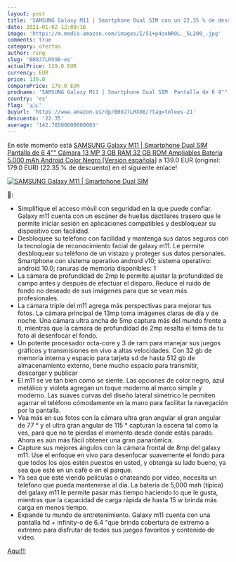 ```yaml
---
layout: post
title: 'SAMSUNG Galaxy M11 | Smartphone Dual SIM con un 22.35 % de descuento'
date: 2021-01-02 12:09:16
image: 'https://m.media-amazon.com/images/I/51+p4oxNROL._SL200_.jpg'
comments: true
category: ofertas
author: ring
slug: 'B08J7LRX98-es'
actualPrice: 139.0 EUR
currency: EUR
price: 139.0
comparePrice: 179.0 EUR
prodname: 'SAMSUNG Galaxy M11 | Smartphone Dual SIM  Pantalla de 6 4""  Cámara 13 MP  3 GB RAM  32 GB ROM Ampliables  Batería 5.000 mAh  Android  Color Negro [Versión española]'
country: 'es'
flag: '🇪🇸'
buyurl: 'https://www.amazon.es/dp/B08J7LRX98/?tag=tolees-21'
descuento: '22.35'
average: '142.78500000000003'
---
```


En este momento está [SAMSUNG Galaxy M11 | Smartphone Dual SIM  Pantalla de 6 4""  Cámara 13 MP  3 GB RAM  32 GB ROM Ampliables  Batería 5.000 mAh  Android  Color Negro [Versión española]](https://www.amazon.es/dp/B08J7LRX98/?tag=tolees-21) a 139.0 EUR (original: 179.0 EUR) (22.35 %  de descuento) en el siguiente enlace!

[![SAMSUNG Galaxy M11 | Smartphone Dual SIM](https://m.media-amazon.com/images/I/51+p4oxNROL._SL200_.jpg)](https://www.amazon.es/dp/B08J7LRX98/?tag=tolees-21)

🔎:

- Simplifique el acceso móvil con seguridad en la que puede confiar. Galaxy m11 cuenta con un escáner de huellas dactilares trasero que le permite iniciar sesión en aplicaciones compatibles y desbloquear su dispositivo con facilidad.
- Desbloquee su teléfono con facilidad y mantenga sus datos seguros con la tecnología de reconocimiento facial de galaxy m11. Le permite desbloquear su teléfono de un vistazo y proteger sus datos personales. Smartphone con sistema operativo android v10; sistema operativo: android 10.0; ranuras de memoria disponibles: 1
- La cámara de profundidad de 2mp le permite ajustar la profundidad de campo antes y después de efectuar el disparo. Reduce el ruido de fondo no deseado de sus imágenes para que se vean más profesionales.
- La cámara triple del m11 agrega más perspectivas para mejorar tus fotos. La cámara principal de 13mp toma imágenes claras de día y de noche. Una cámara ultra ancha de 5mp captura más del mundo frente a ti, mientras que la cámara de profundidad de 2mp resalta el tema de tu foto al desenfocar el fondo.
- Un potente procesador octa-core y 3 de ram para manejar sus juegos gráficos y transmisiones en vivo a altas velocidades. Con 32 gb de memoria interna y espacio para tarjeta sd de hasta 512 gb de almacenamiento externo, tiene mucho espacio para transmitir, descargar y publicar
- El m11 se ve tan bien como se siente. Las opciones de color negro, azul metálico y violeta agregan un toque moderno al marco simple y moderno. Las suaves curvas del diseño lateral simétrico le permiten agarrar el teléfono cómodamente en la mano para facilitar la navegación por la pantalla.
- Vea más en sus fotos con la cámara ultra gran angular el gran angular de 77 ° y el ultra gran angular de 115 ° capturan la escena tal como la ves, para que no te pierdas el momento desde donde estás parado. Ahora es aún más fácil obtener una gran panarómica.
- Capture sus mejores ángulos con la cámara frontal de 8mp del galaxy m11. Use el enfoque en vivo para desenfocar suavemente el fondo para que todos los ojos estén puestos en usted, y obtenga su lado bueno, ya sea que esté en un café o en el parque.
- Ya sea que esté viendo películas o chateando por video, necesita un teléfono que pueda mantenerse al día. La batería de 5,000 mah (típica) del galaxy m11 le permite pasar más tiempo haciendo lo que le gusta, mientras que la capacidad de carga rápida de hasta 15 w brinda más carga en menos tiempo.
- Expande tu mundo de entretenimiento. Galaxy m11 cuenta con una pantalla hd + infinity-o de 6.4 "que brinda cobertura de extremo a extremo para disfrutar de todos sus juegos favoritos y contenido de video.

[Aquí!!!](https://www.amazon.es/dp/B08J7LRX98/?tag=tolees-21)
